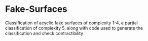 # Fake-Surfaces
Classification of acyclic fake surfaces of complexity 1-4, a partial classification of complexity 5, along with code used to generate the classification and check contractibility
